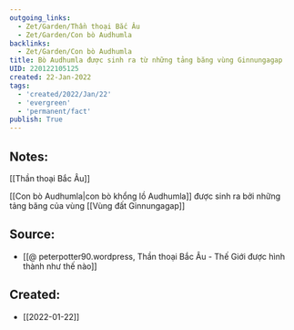 ```yaml
---
outgoing_links:
  - Zet/Garden/Thần thoại Bắc Âu
  - Zet/Garden/Con bò Audhumla
backlinks:
  - Zet/Garden/Con bò Audhumla
title: Bò Audhumla được sinh ra từ những tảng băng vùng Ginnungagap
UID: 220122105125
created: 22-Jan-2022
tags:
  - 'created/2022/Jan/22'
  - 'evergreen'
  - 'permanent/fact'
publish: True
---
```

## Notes:
[[Thần thoại Bắc Âu]]

[[Con bò Audhumla|con bò khổng lồ Audhumla]] được sinh ra bởi những tảng băng của vùng [[Vùng đất Ginnungagap]]

## Source:
- [[@ peterpotter90.wordpress, Thần thoại Bắc Âu - Thế Giới được hình thành như thế nào]]


## Created:
- [[2022-01-22]]
